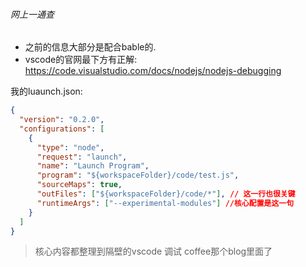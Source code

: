 ###### 网上一通查

- 之前的信息大部分是配合bable的.
- vscode的官网最下方有正解: https://code.visualstudio.com/docs/nodejs/nodejs-debugging

我的luaunch.json:

```json
{
  "version": "0.2.0",
  "configurations": [
    {
      "type": "node",
      "request": "launch",
      "name": "Launch Program",
      "program": "${workspaceFolder}/code/test.js",
      "sourceMaps": true,
      "outFiles": ["${workspaceFolder}/code/*"], // 这一行也很关键
      "runtimeArgs": ["--experimental-modules"] //核心配置是这一句
    }
  ]
}
```

> 核心内容都整理到隔壁的vscode 调试 coffee那个blog里面了
